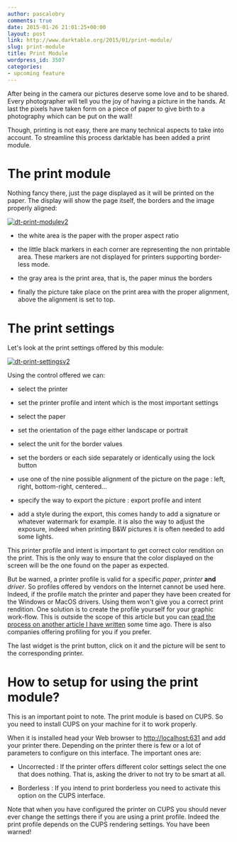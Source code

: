 ```yaml
---
author: pascalobry
comments: true
date: 2015-01-26 21:01:25+00:00
layout: post
link: http://www.darktable.org/2015/01/print-module/
slug: print-module
title: Print Module
wordpress_id: 3507
categories:
- upcoming feature
---
```


After being in the camera our pictures deserve some love and to be shared. Every photographer will tell you the joy of having a picture in the hands. At last the pixels have taken form on a piece of paper to give birth to a photography which can be put on the wall!

Though, printing is not easy, there are many technical aspects to take into account. To streamline this process darktable has been added a print module.


# The print module


Nothing fancy there, just the page displayed as it will be printed on the paper. The display will show the page itself, the borders and the image properly aligned:

[![dt-print-modulev2](https://www.darktable.org/wp-content/uploads/2015/01/dt-print-modulev2-494x354.jpg)](https://www.darktable.org/wp-content/uploads/2015/01/dt-print-modulev2.jpg)



	
  * the white area is the paper with the proper aspect ratio

	
  * the little black markers in each corner are representing the non printable area. These markers are not displayed for printers supporting border-less mode.

	
  * the gray area is the print area, that is, the paper minus the borders

	
  * finally the picture take place on the print area with the proper alignment, above the alignment is set to top.




# The print settings


Let's look at the print settings offered by this module:

[![dt-print-settingsv2](https://www.darktable.org/wp-content/uploads/2015/01/dt-print-settingsv2.jpg)](https://www.darktable.org/wp-content/uploads/2015/01/dt-print-settingsv2.jpg)

Using the control offered we can:



	
  * select the printer

	
  * set the printer profile and intent which is the most important settings

	
  * select the paper

	
  * set the orientation of the page either landscape or portrait

	
  * select the unit for the border values

	
  * set the borders or each side separately or identically using the lock button

	
  * use one of the nine possible alignment of the picture on the page : left, right, bottom-right, centered...

	
  * specify the way to export the picture : export profile and intent

	
  * add a style during the export, this comes handy to add a signature or whatever watermark for example. it is also the way to adjust the exposure, indeed when printing B&W pictures it is often needed to add some lights.


This printer profile and intent is important to get correct color rendition on the print. This is the only way to ensure that the color displayed on the screen will be the one found on the paper as expected.

But be warned, a printer profile is valid for a specific _paper_, _printer_ **and** _driver_. So profiles offered by vendors on the Internet cannot be used here. Indeed, if the profile match the printer and paper they have been created for the Windows or MacOS drivers. Using them won't give you a correct print rendition. One solution is to create the profile yourself for your graphic work-flow. This is outside the scope of this article but you can [read the process on another article I have written](http://pobry.blogspot.fr/2013/06/creating-icc-profile-on-gnulinux.html) some time ago. There is also companies offering profiling for you if you prefer.

The last widget is the print button, click on it and the picture will be sent to the corresponding printer.


# How to setup for using the print module?


This is an important point to note. The print module is based on CUPS. So you need to install CUPS on your machine for it to work properly.

When it is installed head your Web browser to [http://localhost:631](http://localhost:631) and add your printer there. Depending on the printer there is few or a lot of parameters to configure on this interface. The important ones are:



	
  * Uncorrected : If the printer offers different color settings select the one that does nothing. That is, asking the driver to not try to be smart at all.

	
  * Borderless : If you intend to print borderless you need to activate this option on the CUPS interface.


Note that when you have configured the printer on CUPS you should never ever change the settings there if you are using a print profile. Indeed the print profile depends on the CUPS rendering settings. You have been warned!
